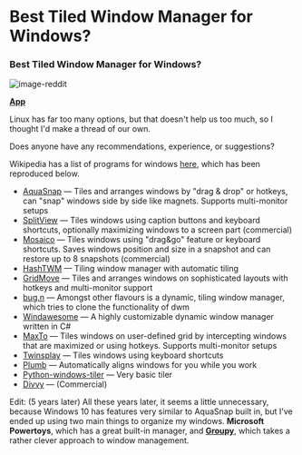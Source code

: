 




# Best Tiled Window Manager for Windows?
### Best Tiled Window Manager for Windows?

![image-reddit](https://www.redditstatic.com/desktop2x/img/renderTimingPixel.png)

[**App**](https://www.reddit.com/r/windows/search?q=flair_name%3A%22App%22&restrict_sr=1)

Linux has far too many options, but that doesn't help us too much, so I thought I'd make a thread of our own.

Does anyone have any recommendations, experience, or suggestions?

Wikipedia has a list of programs for windows [here](http://en.wikipedia.org/wiki/Tiling_window_manager#Third-party_addons), which has been reproduced below.

- [AquaSnap](http://www.nurgo-software.com/products/aquasnap) — Tiles and arranges windows by "drag & drop" or hotkeys, can "snap" windows side by side like magnets. Supports multi-monitor setups
- [SplitView](http://www.splitview.com/) — Tiles windows using caption buttons and keyboard shortcuts, optionally maximizing windows to a screen part (commercial)
- [Mosaico](http://www.soulidstudio.com/) — Tiles windows using "drag&go" feature or keyboard shortcuts. Saves windows position and size in a snapshot and can restore up to 8 snapshots (commercial)
- [HashTWM](https://github.com/ZaneA/HashTWM) — Tiling window manager with automatic tiling
- [GridMove](http://jgpaiva.dcmembers.com/gridmove.html) — Tiles and arranges windows on sophisticated layouts with hotkeys and multi-monitor support
- [bug.n](https://github.com/fuhsjr00/bug.n) — Amongst other flavours is a dynamic, tiling window manager, which tries to clone the functionality of dwm
- [Windawesome](https://windawesome.codeplex.com/) — A highly customizable dynamic window manager written in C#
- [MaxTo](http://maxto.net/) — Tiles windows on user-defined grid by intercepting windows that are maximized or using hotkeys. Supports multi-monitor setups
- [Twinsplay](http://www.zinstall.com/products/twinsplay) — Tiles windows using keyboard shortcuts
- [Plumb](http://palatialsoftware.com/plumb) — Automatically aligns windows for you while you work
- [Python-windows-tiler](https://github.com/Tzbob/python-windows-tiler) — Very basic tiler
- [Divvy](http://mizage.com/divvy/) — (Commercial)

Edit: (5 years later) All these years later, it seems a little unnecessary, because Windows 10 has features very similar to AquaSnap built in, but I've ended up using two main things to organize my windows. **Microsoft Powertoys**, which has a great built-in manager, and [**Groupy**](https://www.stardock.com/products/groupy/), which takes a rather clever approach to window management.



